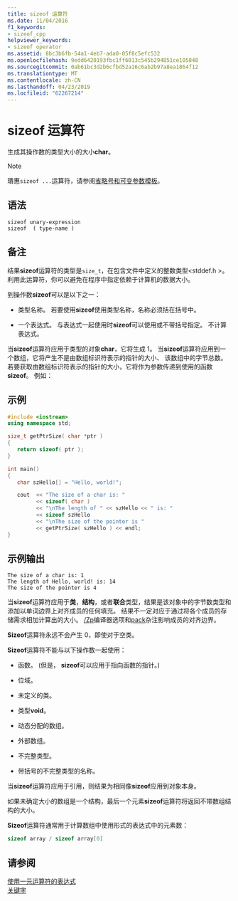 ```yaml
---
title: sizeof 运算符
ms.date: 11/04/2016
f1_keywords:
- sizeof_cpp
helpviewer_keywords:
- sizeof operator
ms.assetid: 8bc3b6fb-54a1-4eb7-ada0-05f8c5efc532
ms.openlocfilehash: 9edd6420193fbc1ff6013c545b294851ce105848
ms.sourcegitcommit: 0ab61bc3d2b6cfbd52a16c6ab2b97a8ea1864f12
ms.translationtype: MT
ms.contentlocale: zh-CN
ms.lasthandoff: 04/23/2019
ms.locfileid: "62267214"
---
```

# <a name="sizeof-operator"></a>sizeof 运算符

生成其操作数的类型大小的大小**char**。

> [!NOTE]
>  璝惠`sizeof ...`运算符，请参阅[省略号和可变参数模板](../cpp/ellipses-and-variadic-templates.md)。

## <a name="syntax"></a>语法

```
sizeof unary-expression
sizeof  ( type-name )
```

## <a name="remarks"></a>备注

结果**sizeof**运算符的类型是`size_t`，在包含文件中定义的整数类型\<stddef.h >。 利用此运算符，你可以避免在程序中指定依赖于计算机的数据大小。

到操作数**sizeof**可以是以下之一：

- 类型名称。 若要使用**sizeof**使用类型名称，名称必须括在括号中。

- 一个表达式。 与表达式一起使用时**sizeof**可以使用或不带括号指定。 不计算表达式。

当**sizeof**运算符应用于类型的对象**char**，它将生成 1。 当**sizeof**运算符应用到一个数组，它将产生不是由数组标识符表示的指针的大小、 该数组中的字节总数。 若要获取由数组标识符表示的指针的大小，它将作为参数传递到使用的函数**sizeof**。 例如：

## <a name="example"></a>示例

```cpp
#include <iostream>
using namespace std;

size_t getPtrSize( char *ptr )
{
   return sizeof( ptr );
}

int main()
{
   char szHello[] = "Hello, world!";

   cout  << "The size of a char is: "
         << sizeof( char )
         << "\nThe length of " << szHello << " is: "
         << sizeof szHello
         << "\nThe size of the pointer is "
         << getPtrSize( szHello ) << endl;
}
```

## <a name="sample-output"></a>示例输出

```Output
The size of a char is: 1
The length of Hello, world! is: 14
The size of the pointer is 4
```

当**sizeof**运算符应用于**类**，**结构**，或者**联合**类型，结果是该对象中的字节数类型和添加以单词边界上对齐成员的任何填充。 结果不一定对应于通过将各个成员的存储需求相加计算出的大小。 [/Zp](../build/reference/zp-struct-member-alignment.md)编译器选项和[pack](../preprocessor/pack.md)杂注影响成员的对齐边界。

**Sizeof**运算符永远不会产生 0，即使对于空类。

**Sizeof**运算符不能与以下操作数一起使用：

- 函数。 (但是， **sizeof**可以应用于指向函数的指针。)

- 位域。

- 未定义的类。

- 类型**void**。

- 动态分配的数组。

- 外部数组。

- 不完整类型。

- 带括号的不完整类型的名称。

当**sizeof**运算符应用于引用，则结果为相同像**sizeof**应用到对象本身。

如果未确定大小的数组是一个结构，最后一个元素**sizeof**运算符将返回不带数组结构的大小。

**Sizeof**运算符通常用于计算数组中使用形式的表达式中的元素数：

```cpp
sizeof array / sizeof array[0]
```

## <a name="see-also"></a>请参阅

[使用一元运算符的表达式](../cpp/expressions-with-unary-operators.md)<br/>
[关键字](../cpp/keywords-cpp.md)